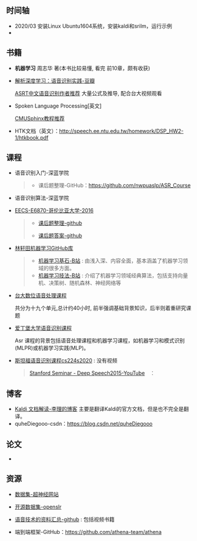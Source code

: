 
## 时间轴
- 2020/03 安装Linux Ubuntu1604系统，安装kaldi和srilm，运行示例
- 

## 书籍

 - **机器学习** 周志华 著(本书比较易懂, 看完 前10章，颇有收获)

 - [解析深度学习：语音识别实践-豆瓣](https://book.douban.com/subject/26820808/)

   [ASRT中文语音识别作者推荐](https://github.com/nl8590687/Machine-Learning-Tutorial-Chinese) 大量公式及推导, 配合台大视频观看

- Spoken Language Processing[英文]

  [CMUSphinx教程推荐]( https://cmusphinx.github.io/wiki/tutorial/ )

- HTK文档（英文）：<http://speech.ee.ntu.edu.tw/homework/DSP_HW2-1/htkbook.pdf>

## 课程

- 语音识别入门-深蓝学院

  > - 课后题整理-GitHub：<https://github.com/nwpuaslp/ASR_Course>

- 语音识别算法-深蓝学院

- [EECS-E6870-哥伦比亚大学-2016](http://www.ee.columbia.edu/~stanchen/spring16/e6870/outline.html)

  > - [课后题整理-github](<https://github.com/placebokkk/e6870/tree/master/lab1>)
  >
  > - [课后题答案-github](<https://github.com/kaituoxu/E6870>)

- [林轩田机器学习GitHub库](<https://github.com/RedstoneWill/HsuanTienLin_MachineLearning>)

  > - [机器学习基石-B站](<https://www.bilibili.com/video/av12463015/>) : 由浅入深、内容全面，基本涵盖了机器学习领域的很多方面。
  > - [机器学习技法-B站](<https://www.bilibili.com/video/av12469267/>) : 介绍了机器学习领域经典算法，包括支持向量机、决策树、随机森林、神经网络等

- [台大数位语音处理课程](http://ocw.aca.ntu.edu.tw/ntu-ocw/ocw/cou/104S204)

  共分为十九个单元,总计约40小时, 前半强调基础背景知识，后半则着重研究课题 

- [爱丁堡大学语音识别课程]( http://www.inf.ed.ac.uk/teaching/courses/asr/index-2020.html)

  Asr 课程的背景包括语音处理课程和机器学习课程，如机器学习和模式识别(MLPR)或机器学习实践(MLP)。

- [斯坦福语音识别课程cs224s2020](http://web.stanford.edu/class/cs224s/) : 没有视频

  > [Stanford Seminar - Deep Speech2015-YouTube](https://www.youtube.com/watch?v=P9GLDezYVX4&list=PLPXcFKg4niEmdw2N_ntdRN9rYxHt-kvMc)　： 

## 博客

- [Kaldi 文档解读-李理的博客](http://fancyerii.github.io/2019/05/21/kaldi-doc/)
  主要是翻译Kaldi的官方文档，但是也不完全是翻译。
- quheDiegooo-csdn：<https://blog.csdn.net/quheDiegooo>

## 论文

- 

## 资源

- [数据集-超神经网站](https://hyper.ai/datasets)

- [开源数据集-openslr](http://www.openslr.org/)

- [语音技术的资料汇总-github](https://github.com/iamxiaoyubei/Voice-Tech-Study) : 包括视频书籍

- 端到端框架-GitHub：https://github.com/athena-team/athena

